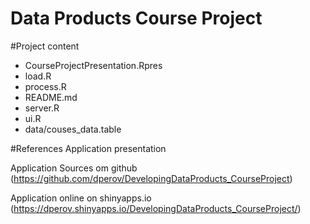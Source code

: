 Data Products Course Project
===
#Project content

* CourseProjectPresentation.Rpres
* load.R
* process.R
* README.md
* server.R
* ui.R
* data/couses_data.table


#References
Application presentation


Application Sources om github
(https://github.com/dperov/DevelopingDataProducts_CourseProject)

Application online on shinyapps.io
(https://dperov.shinyapps.io/DevelopingDataProducts_CourseProject/)